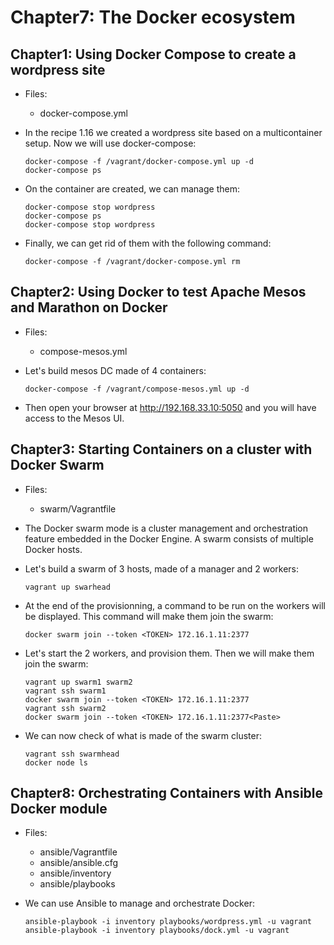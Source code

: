 # Chapter7: The Docker ecosystem

## Chapter1: Using Docker Compose to create a wordpress site

* Files:
  * docker-compose.yml

* In the recipe 1.16 we created a wordpress site based on a multicontainer setup. Now we will use docker-compose:

   ```
   docker-compose -f /vagrant/docker-compose.yml up -d
   docker-compose ps
   ```
* On the container are created, we can manage them:

   ```
   docker-compose stop wordpress
   docker-compose ps
   docker-compose stop wordpress
   ```
* Finally, we can get rid of them with the following command:

  ```
  docker-compose -f /vagrant/docker-compose.yml rm
  ```

## Chapter2: Using Docker to test Apache Mesos and Marathon on Docker

* Files:
  * compose-mesos.yml

* Let's build mesos DC made of 4 containers:
 
  ```
  docker-compose -f /vagrant/compose-mesos.yml up -d
  ```

* Then open your browser at http://192.168.33.10:5050 and you will have access to the Mesos UI.

## Chapter3: Starting Containers on a cluster with Docker Swarm

* Files:
  * swarm/Vagrantfile

* The Docker swarm mode is a cluster management and orchestration feature embedded in the Docker Engine. A swarm consists of
multiple Docker hosts.

* Let's build a swarm of 3 hosts, made of a manager and 2 workers:

  ```
  vagrant up swarhead
  ```

* At the end of the provisionning, a command to be run on the workers will be displayed. This command will make them join the
swarm:

  ```
  docker swarm join --token <TOKEN> 172.16.1.11:2377
  ```

* Let's start the 2 workers, and provision them. Then we will make them join the swarm:

  ```
  vagrant up swarm1 swarm2
  vagrant ssh swarm1
  docker swarm join --token <TOKEN> 172.16.1.11:2377
  vagrant ssh swarm2
  docker swarm join --token <TOKEN> 172.16.1.11:2377<Paste>
  ```

* We can now check of what is made of the swarm cluster:

  ```
  vagrant ssh swarmhead
  docker node ls
  ```

## Chapter8: Orchestrating Containers with Ansible Docker module

* Files:
  * ansible/Vagrantfile
  * ansible/ansible.cfg
  * ansible/inventory
  * ansible/playbooks

* We can use Ansible to manage and orchestrate Docker:

  ```
  ansible-playbook -i inventory playbooks/wordpress.yml -u vagrant
  ansible-playbook -i inventory playbooks/dock.yml -u vagrant
  ```
